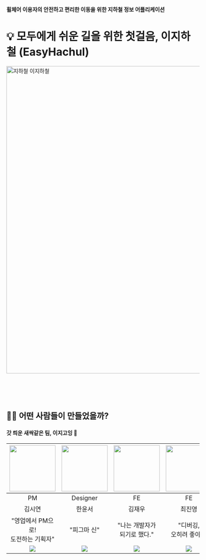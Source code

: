 #### 휠체어 이용자의 안전하고 편리한 이동을 위한 지하철 정보 어플리케이션
# 💡 모두에게 쉬운 길을 위한 첫걸음, 이지하철 (EasyHachul)

<!-- ![image](https://github.com/SeSACTHON-Easygoing/.github/assets/113872386/9565b278-8db9-4e6f-a10f-e02b319e9045) -->
<!-- <img width="150" alt="지하철 이지하철" src="https://github.com/SeSACTHON-Easygoing/.github/assets/113872386/9565b278-8db9-4e6f-a10f-e02b319e9045"> -->

<img width="800" alt="지하철 이지하철" src="https://github.com/SeSACTHON-Easygoing/.github/assets/113872386/24018f73-8031-4175-ade8-466d00648189">

<br><br><br>


## 🙋🏻 어떤 사람들이 만들었을까?

#### 갓 틔운 새싹같은 팀, 이지고잉 🌱

|<img width="120" alt="" src="https://github.com/SeSACTHON-Easygoing/.github/assets/113872386/8f22eb0e-aedd-4f92-acee-7acf204441a5">|<img width="120" alt="" src="https://github.com/SeSACTHON-Easygoing/.github/assets/113872386/38da9dca-7ccb-4f7b-94e3-870204c251c4">|<img width="120" alt="" src="https://github.com/SeSACTHON-Easygoing/.github/assets/113872386/683b5c10-1eb5-40c4-a23a-ad5f06df4952">|<img width="120" alt="" src="https://github.com/SeSACTHON-Easygoing/.github/assets/113872386/e91cfe96-0e61-4242-bb98-b0757e32b7ac">|<img width="120" alt="" src="https://github.com/SeSACTHON-Easygoing/.github/assets/113872386/ffa54787-7038-46c0-9316-ff5bab4d65fd">|
|:---:|:---:|:---:|:---:|:---:|
|PM|Designer|FE|FE|BE|
|김시연|한윤서|김재우|최진영|김연석|
|"영업에서 PM으로! <br> 도전하는 기획자"|"피그마 신"|"나는 개발자가 <br> 되기로 했다."|"디버깅, <br> 오히려 좋아 !"|"쉿, 개발중!"|
|<img src="https://img.shields.io/badge/github-181717?style=flat&logo=github&logoColor=white"/>|<img src="https://img.shields.io/badge/notion-ffffff?style=flat&logo=notion&logoColor=black"/>|<img src="https://img.shields.io/badge/blog-F56C2D?style=flat&logo=tistory&logoColor=black"/>|<img src="https://img.shields.io/badge/blog-20C997?style=flat&logo=velog&logoColor=white"/>|<img src="https://img.shields.io/badge/youtube-FF0000?style=flat&logo=youtube&logoColor=white"/>|



<!--

**Here are some ideas to get you started:**

🙋‍♀️ A short introduction - what is your organization all about?
🌈 Contribution guidelines - how can the community get involved?
👩‍💻 Useful resources - where can the community find your docs? Is there anything else the community should know?
🍿 Fun facts - what does your team eat for breakfast?
🧙 Remember, you can do mighty things with the power of [Markdown](https://docs.github.com/github/writing-on-github/getting-started-with-writing-and-formatting-on-github/basic-writing-and-formatting-syntax)
-->
